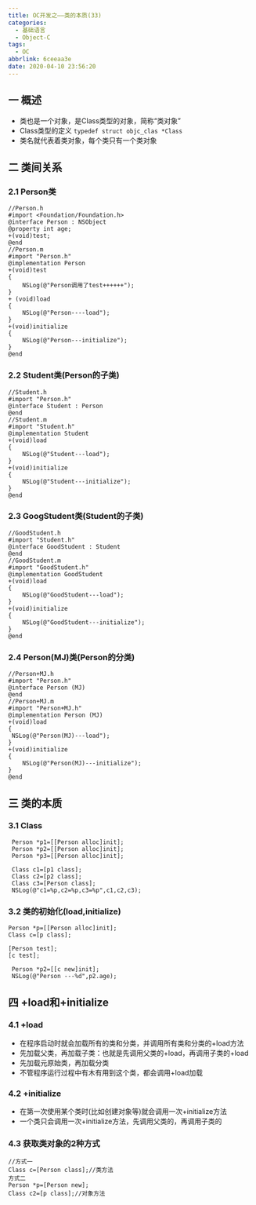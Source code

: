 ```yaml
---
title: OC开发之——类的本质(33)
categories:
  - 基础语言
  - Object-C
tags:
  - OC
abbrlink: 6ceeaa3e
date: 2020-04-10 23:56:20
---
```

## 一 概述

* 类也是一个对象，是Class类型的对象，简称“类对象”
* Class类型的定义 `typedef struct objc_clas *Class`
* 类名就代表着类对象，每个类只有一个类对象 

<!--more-->

## 二 类间关系

### 2.1 Person类

```
//Person.h
#import <Foundation/Foundation.h>
@interface Person : NSObject
@property int age;
+(void)test;
@end
//Person.m
#import "Person.h"
@implementation Person
+(void)test
{
    NSLog(@"Person调用了test++++++");
}
+ (void)load
{
    NSLog(@"Person----load");
}
+(void)initialize
{
    NSLog(@"Person---initialize");
}
@end
```

### 2.2 Student类(Person的子类)

```
//Student.h
#import "Person.h"
@interface Student : Person
@end
//Student.m
#import "Student.h"
@implementation Student
+(void)load
{
    NSLog(@"Student---load");
}
+(void)initialize
{
    NSLog(@"Student---initialize");
}
@end
```

### 2.3 GoogStudent类(Student的子类)

```
//GoodStudent.h
#import "Student.h"
@interface GoodStudent : Student
@end
//GoodStudent.m
#import "GoodStudent.h"
@implementation GoodStudent
+(void)load
{
    NSLog(@"GoodStudent---load");
}
+(void)initialize
{
    NSLog(@"GoodStudent---initialize");
}
@end
```

### 2.4 Person(MJ)类(Person的分类)

```
//Person+MJ.h
#import "Person.h"
@interface Person (MJ)
@end
//Person+MJ.m
#import "Person+MJ.h"
@implementation Person (MJ)
+(void)load
{
 NSLog(@"Person(MJ)---load");
}
+(void)initialize
{
    NSLog(@"Person(MJ)---initialize");
}
@end
```

## 三 类的本质

### 3.1 Class

```
 Person *p1=[[Person alloc]init];
 Person *p2=[[Person alloc]init];
 Person *p3=[[Person alloc]init];
         
 Class c1=[p1 class];
 Class c2=[p2 class];
 Class c3=[Person class];
 NSLog(@"c1=%p,c2=%p,c3=%p",c1,c2,c3);
```

### 3.2 类的初始化(load,initialize)

```
Person *p=[[Person alloc]init];
Class c=[p class];
       
[Person test];
[c test];
       
 Person *p2=[[c new]init];
 NSLog(@"Person ---%d",p2.age);
```
##  四 +load和+initialize
### 4.1 +load

* 在程序启动时就会加载所有的类和分类，并调用所有类和分类的+load方法
* 先加载父类，再加载子类：也就是先调用父类的+load，再调用子类的+load
* 先加载元原始类，再加载分类
* 不管程序运行过程中有木有用到这个类，都会调用+load加载

### 4.2 +initialize

* 在第一次使用某个类时(比如创建对象等)就会调用一次+initialize方法
* 一个类只会调用一次+initialize方法，先调用父类的，再调用子类的

### 4.3 获取类对象的2种方式

```
//方式一
Class c=[Person class];//类方法
方式二
Person *p=[Person new];
Class c2=[p class];//对象方法
```